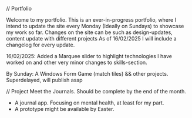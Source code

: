 // Portfolio

Welcome to my portfolio. This is an ever-in-progress portfolio, where I intend to update the site every Monday (Ideally on Sundays) to showcase my work so far. Changes on the site can be such as design-updates, content update with different projects
As of 16/02/2025 I will include a changelog for every update.

16/02/2025:
Added a Marquee slider to highlight technologies I have worked on and other very minor changes to skills-section.

By Sunday: A Windows Form Game (match tiles) && other projects.
Superdelayed, will publish asap



// Project
Meet the Journals. Should be complete by the end of the month.
- A journal app. Focusing on mental health, at least for my part.
- A prototype might be available by Easter.
